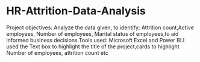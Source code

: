 # HR-Attrition-Data-Analysis
 Project objectives: Analyze the data given, to identify; Attrition count,Active employees, Number of employees, Marital status of employees,to aid informed business decisions.Tools used: Microsoft Excel and Power BI.I used the Text box to highlight the title of the project,cards to highlight Number of employees, attrition count etc
